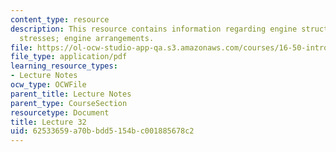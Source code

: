 ```yaml
---
content_type: resource
description: This resource contains information regarding engine structures; centrifugal
  stresses; engine arrangements.
file: https://ol-ocw-studio-app-qa.s3.amazonaws.com/courses/16-50-introduction-to-propulsion-systems-spring-2012/62533659a70bbdd5154bc001885678c2_MIT16_50S12_lec32.pdf
file_type: application/pdf
learning_resource_types:
- Lecture Notes
ocw_type: OCWFile
parent_title: Lecture Notes
parent_type: CourseSection
resourcetype: Document
title: Lecture 32
uid: 62533659-a70b-bdd5-154b-c001885678c2
---
```

